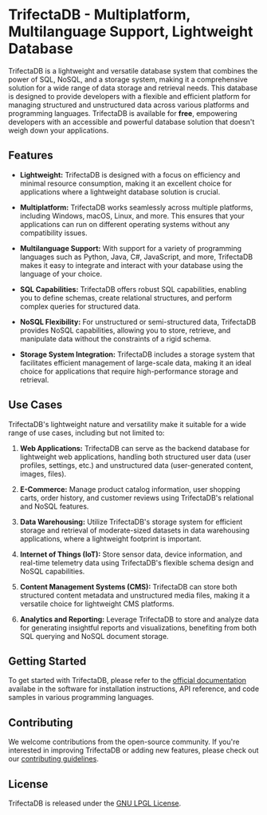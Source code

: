 # TrifectaDB - Multiplatform, Multilanguage Support, Lightweight Database

TrifectaDB is a lightweight and versatile database system that combines the power of SQL, NoSQL, and a storage system, making it a comprehensive solution for a wide range of data storage and retrieval needs. This database is designed to provide developers with a flexible and efficient platform for managing structured and unstructured data across various platforms and programming languages. TrifectaDB is available for **free**, empowering developers with an accessible and powerful database solution that doesn't weigh down your applications.

## Features

- **Lightweight:** TrifectaDB is designed with a focus on efficiency and minimal resource consumption, making it an excellent choice for applications where a lightweight database solution is crucial.

- **Multiplatform:** TrifectaDB works seamlessly across multiple platforms, including Windows, macOS, Linux, and more. This ensures that your applications can run on different operating systems without any compatibility issues.

- **Multilanguage Support:** With support for a variety of programming languages such as Python, Java, C#, JavaScript, and more, TrifectaDB makes it easy to integrate and interact with your database using the language of your choice.

- **SQL Capabilities:** TrifectaDB offers robust SQL capabilities, enabling you to define schemas, create relational structures, and perform complex queries for structured data.

- **NoSQL Flexibility:** For unstructured or semi-structured data, TrifectaDB provides NoSQL capabilities, allowing you to store, retrieve, and manipulate data without the constraints of a rigid schema.

- **Storage System Integration:** TrifectaDB includes a storage system that facilitates efficient management of large-scale data, making it an ideal choice for applications that require high-performance storage and retrieval.

## Use Cases

TrifectaDB's lightweight nature and versatility make it suitable for a wide range of use cases, including but not limited to:

1. **Web Applications:** TrifectaDB can serve as the backend database for lightweight web applications, handling both structured user data (user profiles, settings, etc.) and unstructured data (user-generated content, images, files).

2. **E-Commerce:** Manage product catalog information, user shopping carts, order history, and customer reviews using TrifectaDB's relational and NoSQL features.

3. **Data Warehousing:** Utilize TrifectaDB's storage system for efficient storage and retrieval of moderate-sized datasets in data warehousing applications, where a lightweight footprint is important.

4. **Internet of Things (IoT):** Store sensor data, device information, and real-time telemetry data using TrifectaDB's flexible schema design and NoSQL capabilities.

5. **Content Management Systems (CMS):** TrifectaDB can store both structured content metadata and unstructured media files, making it a versatile choice for lightweight CMS platforms.

6. **Analytics and Reporting:** Leverage TrifectaDB to store and analyze data for generating insightful reports and visualizations, benefiting from both SQL querying and NoSQL document storage.

## Getting Started

To get started with TrifectaDB, please refer to the [official documentation](https://github.com/Ojas1024/i7api/wiki/TrifectaDB-wiki) availabe in the software for installation instructions, API reference, and code samples in various programming languages.

## Contributing

We welcome contributions from the open-source community. If you're interested in improving TrifectaDB or adding new features, please check out our [contributing guidelines](CONTRIBUTING.md).

## License

TrifectaDB is released under the [GNU LPGL License](LICENSE).
